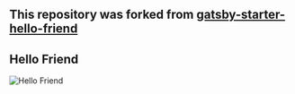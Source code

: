 ## This repository was forked from [gatsby-starter-hello-friend](https://github.com/panr/gatsby-starter-hello-friend)

## Hello Friend

![Hello Friend](https://github.com/panr/hugo-theme-hello-friend/blob/master/images/screenshot.png?raw=true)

